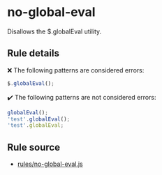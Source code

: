 # no-global-eval

Disallows the $.globalEval utility.

## Rule details

❌ The following patterns are considered errors:
```js
$.globalEval();
```

✔️ The following patterns are not considered errors:
```js
globalEval();
'test'.globalEval();
'test'.globalEval;
```
## Rule source

* [rules/no-global-eval.js](../rules/no-global-eval.js)
